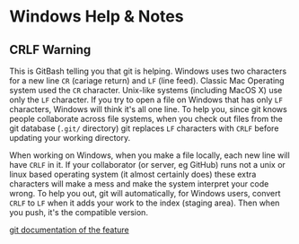 # Windows Help & Notes

## CRLF Warning 

This is GitBash telling you that git is helping.  Windows uses two characters for a new line `CR` (cariage return) and `LF` (line feed).
Classic Mac Operating system used the `CR` character.  Unix-like systems (including MacOS X) use only the `LF` character. 
If you try to open a file on Windows that has only `LF` characters, Windows will think it's all one line. To help you, 
since git knows people collaborate across file systems, when you check out files from the git database (`.git/` directory)
git replaces `LF` characters with `CRLF` before updating your working directory. 

When working on Windows, when you make a file locally, each new line will have `CRLF` in it. If your collaborator
(or server, eg GitHub) runs not a unix or linux based operating system (it almost certainly does) these extra 
characters will make a mess and make the system interpret your code wrong. To help you out, 
git will automatically, for Windows users, convert `CRLF` to `LF` when it adds
your work to the index (staging area). Then when you push, it's the compatible version. 

[git documentation of the feature](https://git-scm.com/book/en/v2/Customizing-Git-Git-Configuration#Formatting-and-Whitespace) 

